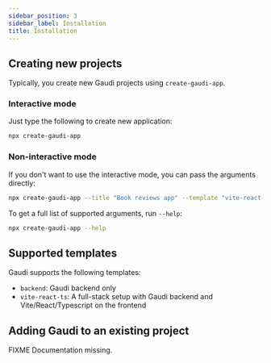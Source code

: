 ```yaml
---
sidebar_position: 3
sidebar_label: Installation
title: Installation
---
```


## Creating new projects

Typically, you create new Gaudi projects using `create-gaudi-app`.


### Interactive mode

Just type the following to create new application:

```bash
npx create-gaudi-app
```

### Non-interactive mode

If you don't want to use the interactive mode, you can pass the arguments directly:

```bash
npx create-gaudi-app --title "Book reviews app" --template "vite-react-ts"l
```

To get a full list of supported arguments, run `--help`:

```bash
npx create-gaudi-app --help
```

## Supported templates

Gaudi supports the following templates:

- `backend`: Gaudi backend only
- `vite-react-ts`: A full-stack setup with Gaudi backend and Vite/React/Typescript on the frontend

## Adding Gaudi to an existing project

FIXME Documentation missing.